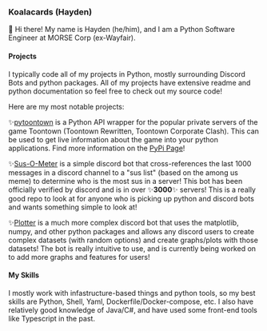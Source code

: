 ### Koalacards (Hayden)

👋 Hi there! My name is Hayden (he/him), and I am a Python Software Engineer at MORSE Corp (ex-Wayfair).

#### Projects

I typically code all of my projects in Python, mostly surrounding Discord Bots and python packages. All of my projects have extensive readme and python documentation so feel free to check out my source code!

Here are my most notable projects:

✨[pytoontown](https://github.com/Koalacards/pytoontown) is a Python API wrapper for the popular private servers of the game Toontown (Toontown Rewritten, Toontown Corporate Clash). This can be used to get live information about the game into your python applications. Find more information on the [PyPi Page](https://pypi.org/project/pytoontown/)!

✨[Sus-O-Meter](https://github.com/Koalacards/Sus-O-Meter) is a simple discord bot that cross-references the last 1000 messages in a discord channel to a "sus list" (based on the among us meme) to determine who is the most sus in a server! This bot has been officially verified by discord and is in over ✨**3000**✨ servers! This is a really good repo to look at for anyone who is picking up python and discord bots and wants something simple to look at!

✨[Plotter](https://github.com/Koalacards/Plotter) is a much more complex discord bot that uses the matplotlib, numpy, and other python packages and allows any discord users to create complex datasets (with random options) and create graphs/plots with those datasets! The bot is really intuitive to use, and is currently being worked on to add more graphs and features for users!

#### My Skills

I mostly work with infastructure-based things and python tools, so my best skills are Python, Shell, Yaml, Dockerfile/Docker-compose, etc. I also have relatively good knowledge of Java/C#, and have used some front-end tools like Typescript in the past.




<!--
**Koalacards/Koalacards** is a ✨ _special_ ✨ repository because its `README.md` (this file) appears on your GitHub profile.

Here are some ideas to get you started:

- 🔭 I’m currently working on ...
- 🌱 I’m currently learning ...
- 👯 I’m looking to collaborate on ...
- 🤔 I’m looking for help with ...
- 💬 Ask me about ...
- 📫 How to reach me: ...
- 😄 Pronouns: ...
- ⚡ Fun fact: ...
-->
